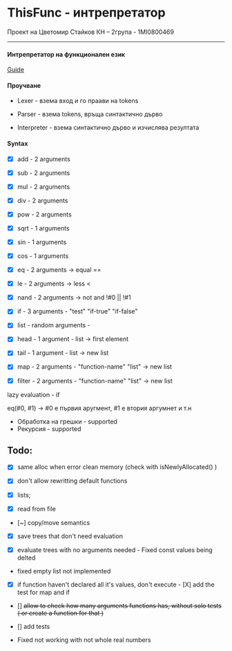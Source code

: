 # ThisFunc - интрепретатор
Проект на Цветомир Стайков
КН – 2група - 1MI0800469

---

#### Интрепретатор на функционален език


[Guide](
https://craftinginterpreters.com/scanning.html#the-interpreter-framework)



#### Проучване
 - Lexer - взема вход и го праави на tokens

 - Parser - взема tokens, връща синтактично дърво

 - Interpreter - взема синтактично дърво и изчислява резултата


#### Syntax

- [X] add - 2 arguments 
- [X] sub - 2 arguments  
- [X] mul - 2 arguments
- [X] div - 2 arguments
- [X] pow - 2 arguments
- [X] sqrt - 1 arguments
- [X] sin - 1 arguments
- [X] cos - 1 arguments
- [X] eq - 2 arguments -> equal ==
- [X] le - 2 arguments -> less  <
- [X] nand - 2 arguments -> not and  !#0 || !#1

- [X] if - 3 arguments - "test" "if-true" "if-false"
- [X] list - random arguments - 
- [X] head - 1 argument - list -> first element
- [X] tail - 1 argument - list -> new list
- [X] map - 2 arguments - "function-name" "list" -> new list
- [X] filter - 2 arguments - "function-name" "list" -> new list

lazy evaluation - if

eq(#0, #1) -> #0 е първия аругмент, #1 е втория аргумнет и т.н


 - Обработка на грешки - supported
 - Рекурсия - supported



## Todo:
 - [X] same alloc when error clean memory (check with isNewlyAllocated() )
 - [X] don't allow rewritting default functions
 
 - [X] lists;
 - [X] read from file
 
 - [~] copy/move semantics
 - [X] save trees that don't need evaluation

 - [X] evaluate trees with no arguments needed
        - Fixed const values being delted
 - fixed empty list not implemented
 
 - [X] if function haven't declared all it's values, don't execute
       - [X] add the test for map and if
 - [] ~~allow to check how many arguments functions has, without solo tests ( or create a function for that )~~
 
 - [] add tests

 - Fixed not working with not whole real numbers